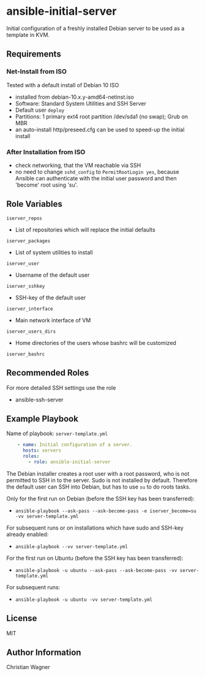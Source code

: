 ansible-initial-server
======================

Initial configuration of a freshly installed Debian server to be used as a template in KVM.

Requirements
------------

### Net-Install from ISO
Tested with a default install of Debian 10 ISO
- installed from debian-10.x.y-amd64-netinst.iso
- Software: Standard System Utilities and SSH Server
- Default user `deploy`
- Partitions: 1 primary ext4 root partition /dev/sda1 (no swap); Grub on MBR
- an auto-install http/preseed.cfg can be used to speed-up the initial install

### After Installation from ISO
- check networking, that the VM reachable via SSH
- no need to change `sshd_config` to `PermitRootLogin yes`, because Ansible can authenticate with the initial user password and then 'become' root using 'su'.

Role Variables
--------------

`iserver_repos`
- List of repositories which will replace the initial defaults

`iserver_packages`
- List of system utilities to install

`iserver_user`
- Username of the default user

`iserver_sshkey`
- SSH-key of the default user

`iserver_interface`
- Main network interface of VM

`iserver_users_dirs`
- Home directories of the users whose bashrc will be customized

`iserver_bashrc`

Recommended Roles
-----------------

For more detailed SSH settings use the role
- ansible-ssh-server

Example Playbook
----------------

Name of playbook: `server-template.yml`

```yml
    - name: Initial configuration of a server.
      hosts: servers
      roles:
        - role: ansible-initial-server
```

The Debian installer creates a root user with a root password, who is not permitted to SSH in to the server. Sudo is not installed by default. Therefore the default user can SSH into Debian, but has to use `su` to do roots tasks.

Only for the first run on Debian (before the SSH key has been transferred):

- `ansible-playbook --ask-pass --ask-become-pass -e iserver_become=su  -vv server-template.yml`


For subsequent runs or on installations which have sudo and SSH-key already enabled:

- `ansible-playbook --vv server-template.yml`


For the first run on Ubuntu (before the SSH key has been transferred):

- `ansible-playbook -u ubuntu --ask-pass --ask-become-pass -vv server-template.yml`

For subsequent runs:

- `ansible-playbook -u ubuntu -vv server-template.yml`


License
-------

MIT

Author Information
------------------

Christian Wagner
